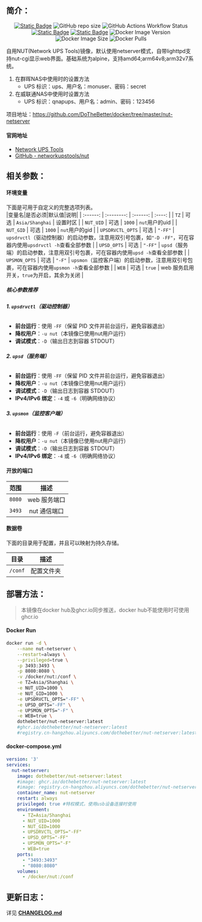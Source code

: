 ## 简介：
<p align="center">
<a target="_blank" href="https://github.com/DoTheBetter/docker/tree/master/nut-netserver"><img alt="Static Badge" src="https://img.shields.io/badge/Github-DoTheBetter%2Fdocker-brightgreen"></a>
<img alt="GitHub repo size" src="https://img.shields.io/github/repo-size/DoTheBetter/docker?label=GitHub%20repo%20size">
<img alt="GitHub Actions Workflow Status" src="https://img.shields.io/github/actions/workflow/status/DoTheBetter/docker/DockerBuild_nut-netserver.yml?label=GitHub%20Actions%20Workflow%20Status">
<br>
<a target="_blank" href="https://github.com/DoTheBetter/docker/pkgs/container/nut-netserver"><img alt="Static Badge" src="https://img.shields.io/badge/ghcr.io-dothebetter%2Fnut--netserver-brightgreen"></a>
<a target="_blank" href="https://hub.docker.com/r/dothebetter/nut-netserver"><img alt="Static Badge" src="https://img.shields.io/badge/docker.io-dothebetter%2Fnut--netserver-brightgreen"></a>
<img alt="Docker Image Version" src="https://img.shields.io/docker/v/dothebetter/nut-netserver?label=Image%20Version">
<img alt="Docker Image Size" src="https://img.shields.io/docker/image-size/dothebetter/nut-netserver?label=Image%20Size">
<img alt="Docker Pulls" src="https://img.shields.io/docker/pulls/dothebetter/nut-netserver?label=Docker%20Pulls">
</p>
自用NUT(Network UPS Tools)镜像，默认使用netserver模式，自带lighttpd支持nut-cgi显示web界面。基础系统为alpine，支持amd64;arm64v8;arm32v7系统。

1. 在群晖NAS中使用时的设置方法
    + UPS 标识：ups、用户名：monuser、密码：secret
2. 在威联通NAS中使用时设置方法
    + UPS 标识：qnapups、用户名：admin、密码：123456  

项目地址：https://github.com/DoTheBetter/docker/tree/master/nut-netserver

#### 官网地址

* [Network UPS Tools](https://networkupstools.org/)
* [GitHub - networkupstools/nut](https://github.com/networkupstools/nut)

## 相关参数：

#### 环境变量
下面是可用于自定义的完整选项列表。  
|变量名|是否必须|默认值|说明|
| :------: | :--------: | :------: | :----: |
|   `TZ`   |   可选   | `Asia/Shanghai` |                        设置时区                        |
| `NUT_UID` |   可选   |     `1000`     |        `nut`用户的uid        |
|  `NUT_GID`  |   可选   |     `1000`     | `nut`用户的gid |
| `UPSDRVCTL_OPTS` |   可选   |     `"-FF"`     | `upsdrvctl`（驱动控制器）的启动参数，注意用双引号包裹，如`"-D -FF"`，可在容器内使用`upsdrvctl -h`查看全部参数 |
| `UPSD_OPTS` |   可选   |     `"-FF"`     | `upsd`（服务端）的启动参数，注意用双引号包裹，可在容器内使用`upsd -h`查看全部参数 |
| `UPSMON_OPTS` | 可选 | `"-F"` | `upsmon`（监控客户端）的启动参数，注意用双引号包裹，可在容器内使用`upsmon -h`查看全部参数 |
| `WEB` | 可选 | `true` | web 服务启用开关，`true`为开启，其余为关闭 |

##### **核心参数推荐**

###### **1. `upsdrvctl`（驱动控制器）**

- **前台运行**：使用 `-FF`（保留 PID 文件并前台运行，避免容器退出）
- **降权用户**：`-u nut`（本镜像已使用nut用户运行）
- **调试模式**：`-D`（输出日志到容器 STDOUT）

###### **2. `upsd`（服务端）**

- **前台运行**：使用 `-FF`（保留 PID 文件并前台运行，避免容器退出）
- **降权用户**：`-u nut`（本镜像已使用nut用户运行）
- **调试模式**：`-D`（输出日志到容器 STDOUT）
- **IPv4/IPv6 绑定**：`-4` 或 `-6`（明确网络协议）

###### **3. `upsmon`（监控客户端）**

- **前台运行**：使用 `-F`（前台运行，避免容器退出）
- **降权用户**：`-u nut`（本镜像已使用nut用户运行）
- **调试模式**：`-D`（输出日志到容器 STDOUT）
- **IPv4/IPv6 绑定**：`-4` 或 `-6`（明确网络协议）

#### 开放的端口

|范围|描述|
| :----: | :----: |
| `8080` | web 服务端口 |
| `3493` | nut 通信端口 |

#### 数据卷

下面的目录用于配置，并且可以映射为持久存储。  

|目录|描述|
| :----: | :----: |
|  `/conf`  | 配置文件夹 |

## 部署方法：

> 本镜像在docker hub及ghcr.io同步推送，docker hub不能使用时可使用ghcr.io

#### Docker Run
  ```bash
  docker run -d \
      --name nut-netserver \
      --restart=always \
      --privileged=true \
      -p 3493:3493 \
      -p 8080:8080 \
      -v /docker/nut:/conf \
      -e TZ=Asia/Shanghai \
      -e NUT_UID=1000 \
      -e NUT_GID=1000 \
      -e UPSDRVCTL_OPTS="-FF" \
      -e UPSD_OPTS="-FF" \
      -e UPSMON_OPTS="-F" \
      -e WEB=true \
      dothebetter/nut-netserver:latest
      #ghcr.io/dothebetter/nut-netserver:latest
      #registry.cn-hangzhou.aliyuncs.com/dothebetter/nut-netserver:latest
  ```
#### docker-compose.yml
```yml
version: '3'
services:
  nut-netserver:
    image: dothebetter/nut-netserver:latest
    #image: ghcr.io/dothebetter/nut-netserver:latest
    #image: registry.cn-hangzhou.aliyuncs.com/dothebetter/nut-netserver:latest
    container_name: nut-netserver
    restart: always
    privileged: true #特权模式，使用usb设备连接时使用
    environment:
      - TZ=Asia/Shanghai
      - NUT_UID=1000
      - NUT_GID=1000
      - UPSDRVCTL_OPTS="-FF"
      - UPSD_OPTS="-FF"
      - UPSMON_OPTS="-F"
      - WEB=true
    ports:
      - "3493:3493"
      - "8080:8080"
    volumes:
      - /docker/nut:/conf
```
## 更新日志：
详见 **[CHANGELOG.md](./CHANGELOG.md)**

